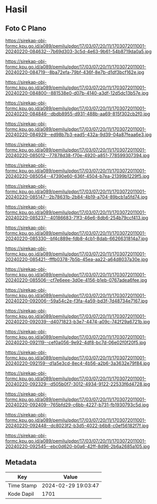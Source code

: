# Hasil

## Foto C Plano

https://sirekap-obj-formc.kpu.go.id/a089/pemilu/pdpr/17/03/07/20/11/1703072011001-20240220-084632--7b69d303-3c5d-4e63-9b61-54b8719da0a5.jpg

https://sirekap-obj-formc.kpu.go.id/a089/pemilu/pdpr/17/03/07/20/11/1703072011001-20240220-084719--8ba72efa-79bf-436f-8e7b-d1df3bcf162e.jpg

https://sirekap-obj-formc.kpu.go.id/a089/pemilu/pdpr/17/03/07/20/11/1703072011001-20240220-084800--881538e0-d07b-4140-a3df-12d5dc13b57e.jpg

https://sirekap-obj-formc.kpu.go.id/a089/pemilu/pdpr/17/03/07/20/11/1703072011001-20240220-084846--dbdb8955-d931-488b-aa69-815f302cb2f0.jpg

https://sirekap-obj-formc.kpu.go.id/a089/pemilu/pdpr/17/03/07/20/11/1703072011001-20240220-084929--ed98b7b3-ead5-432a-9d39-04a87feaa6e3.jpg

https://sirekap-obj-formc.kpu.go.id/a089/pemilu/pdpr/17/03/07/20/11/1703072011001-20240220-085012--77878d38-f70e-4920-a851-778599307394.jpg

https://sirekap-obj-formc.kpu.go.id/a089/pemilu/pdpr/17/03/07/20/11/1703072011001-20240220-085054--47390e60-636f-4504-b7ea-21399b1229f5.jpg

https://sirekap-obj-formc.kpu.go.id/a089/pemilu/pdpr/17/03/07/20/11/1703072011001-20240220-085147--2b78631b-2b84-4b19-a704-89bcb1a5fd74.jpg

https://sirekap-obj-formc.kpu.go.id/a089/pemilu/pdpr/17/03/07/20/11/1703072011001-20240220-085237--40186683-71f3-46e6-8db6-254b79ccf413.jpg

https://sirekap-obj-formc.kpu.go.id/a089/pemilu/pdpr/17/03/07/20/11/1703072011001-20240220-085330--bf4c889e-fdb8-4cb1-8dab-6626631814a7.jpg

https://sirekap-obj-formc.kpu.go.id/a089/pemilu/pdpr/17/03/07/20/11/1703072011001-20240220-085421--fffb0378-7b5b-45ea-aa22-a64d8037a30e.jpg

https://sirekap-obj-formc.kpu.go.id/a089/pemilu/pdpr/17/03/07/20/11/1703072011001-20240220-085506--cf7e6eee-3d0e-4156-b1eb-0767adea6fee.jpg

https://sirekap-obj-formc.kpu.go.id/a089/pemilu/pdpr/17/03/07/20/11/1703072011001-20240220-092006--59a54c2e-f3fa-4a59-bd3f-7d48734e7167.jpg

https://sirekap-obj-formc.kpu.go.id/a089/pemilu/pdpr/17/03/07/20/11/1703072011001-20240220-092039--d4071823-b3e7-4474-a09c-742f29a6721b.jpg

https://sirekap-obj-formc.kpu.go.id/a089/pemilu/pdpr/17/03/07/20/11/1703072011001-20240220-092119--cef0a056-9e92-4df8-bc7d-06e02f0f20f5.jpg

https://sirekap-obj-formc.kpu.go.id/a089/pemilu/pdpr/17/03/07/20/11/1703072011001-20240220-092159--d1a5e3cd-8ec4-4b56-a2b6-3a3632e79f84.jpg

https://sirekap-obj-formc.kpu.go.id/a089/pemilu/pdpr/17/03/07/20/11/1703072011001-20240220-092329--d505b0f7-3012-4934-9122-22533f6d4728.jpg

https://sirekap-obj-formc.kpu.go.id/a089/pemilu/pdpr/17/03/07/20/11/1703072011001-20240220-092409--765bfd29-c6bb-4227-b731-fb1930793c5d.jpg

https://sirekap-obj-formc.kpu.go.id/a089/pemilu/pdpr/17/03/07/20/11/1703072011001-20240220-092448--dc8023f2-b3d5-4022-b6b8-c0ef56182f7f.jpg

https://sirekap-obj-formc.kpu.go.id/a089/pemilu/pdpr/17/03/07/20/11/1703072011001-20240220-092545--ebc0d620-b0a6-42ff-8d96-2b6a2685a105.jpg


## Metadata

| Key        | Value               |
| ---------- | ------------------- |
| Time Stamp | 2024-02-29 19:03:47 |
| Kode Dapil | 1701                |



